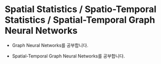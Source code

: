 # Spatial Statistics / Spatio-Temporal Statistics / Spatial-Temporal Graph Neural Networks

- Graph Neural Networks를 공부합니다.

- Spatial-Temporal Graph Neural Networks를 공부합니다.
